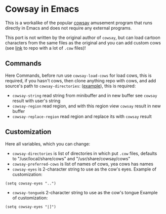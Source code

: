 # Cowsay in Emacs
This is a workalike of the popular [cowsay](https://en.wikipedia.org/wiki/Cowsay "Link to English Wikipedia") amusement program that
runs directly in Emacs and does not require any external programs.

This port is not written by the original author of `cowsay`, but
can load cartoon characters from the same files as the original and you can add custom cows (see [link](https://en.wikipedia.org/wiki/Cowsay "Repo") to repo with a lot of `.cow` files)!

## Commands
Here Commands, before run use `cowsay-load-cows` for load cows, this is required, if you hasn't cows, then clone anything repo with cows, and add source's path to `cowsay-directories`: ([example](https://github.com/paulkaefer/cowsay-files)), this is required:

  * `cowsay-string` read string from minibuffer and in new buffer see `cowsay` result with user's string
  * `cowsay-region` read region, and with this region view `cowsay` result in new buffer
  * `cowsay-replace-region` read region and replace its with `cowsay` result
  
## Customization
Here all variables, which you can change:

  * `cowsay-directories` is list of directories in which put `.cow` files, defaults to "/usr/local/share/cows" and "/usr/share/cowsay/cows"
  * `cowsay-preferred-cows` is list of names of cows, yea cows has names
  * `cowsay-eyes` is 2-character string to use as the cow's eyes.
  Example of customization:
  ```elisp
(setq cowsay-eyes "..")
  ```
  * `cowsay-tongue`is 2-character string to use as the cow's tongue
    Example of customization:
  ```elisp
  (setq cowsay-eyes "|]")
  ```
